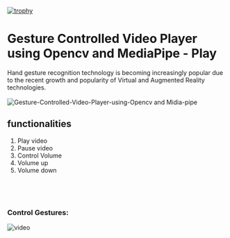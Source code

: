 [![trophy](https://github-profile-trophy.vercel.app/?username=Muhammad-ijazCRT)](https://github.com/ryo-ma/github-profile-trophy)


# Gesture Controlled Video Player using Opencv and MediaPipe - Play
Hand gesture recognition technology is becoming increasingly popular due to the recent growth and popularity of Virtual and Augmented Reality technologies.<br><br>
![Gesture-Controlled-Video-Player-using-Opencv and Midia-pipe](https://user-images.githubusercontent.com/75518471/142723136-40149017-aaa7-4012-81a9-5b2c397ad430.jpg)

## functionalities 
1. Play video <br>
2. Pause video<br>
3. Control Volume <br>
4. Volume up <br>
5. Volume down<br>

#

<br>

### Control Gestures:

![video](https://user-images.githubusercontent.com/75518471/142723620-5e8032c1-4ead-45c8-9a53-14cabe96df4c.gif)


#

